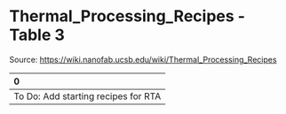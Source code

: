 # Thermal_Processing_Recipes - Table 3

Source: https://wiki.nanofab.ucsb.edu/wiki/Thermal_Processing_Recipes

| 0                                   |
|:------------------------------------|
| To Do: Add starting recipes for RTA |